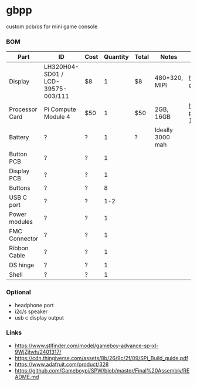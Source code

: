 # gbpp
custom pcb/os for mini game console

### BOM
| Part | ID | Cost | Quantity | Total | Notes | Link |
| ---- | -- | ---- | -------- | ----- | ----- | ---- |
| Display | LH320H04-SD01 / LCD-39575-003/111 | $8 | 1 | $8 | 480*320, MIPI | https://www.etradesupply.com/blackberry-curve-9380-lcd-screen.html |
| Processor Card | Pi Compute Module 4 | $50 | 1 | $50 | 2GB, 16GB | https://www.pishop.us/product/raspberry-pi-compute-module-4-wireless-2gb-16gb-cm4102016/ |
| Battery | ? | ? | 1 | ? | Ideally 3000 mah |
| Button PCB | ? | ? | 1 |
| Display PCB | ? | ? | 1 |
| Buttons | ? | ? | 8 |
| USB C port | ? | ? | 1-2 |
| Power modules | ? | ? | 1 |
| FMC Connector | ? | ? | 1 |
| Ribbon Cable | ? | ? | 1 |
| DS hinge | ? | ? | 1 |
| Shell | ? | ? | 1 |

### Optional
- headphone port
- i2c/s speaker
- usb c display output

### Links
- https://www.stlfinder.com/model/gameboy-advance-sp-xl-9WjZjhvh/2401317/
- https://cdn.thingiverse.com/assets/8b/26/9c/2f/09/SPi_Build_guide.pdf
- https://www.adafruit.com/product/328
- https://github.com/Gameboypi/SPW/blob/master/Final%20Assembly/README.md
